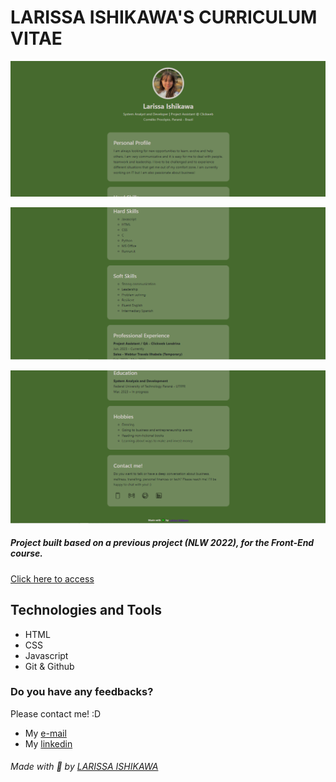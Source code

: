 # LARISSA ISHIKAWA'S CURRICULUM VITAE

![preview](IMG/preview.png)

![preview](IMG/preview3.png)

![preview](IMG/preview2.png)

##### Project built based on a previous project (NLW 2022), for the Front-End course.

[Click here to access](https://larissaiishikawa.github.io/myCV//)

## Technologies and Tools
- HTML
- CSS
- Javascript
- Git & Github

### Do you have any feedbacks?
Please contact me! :D
- My [e-mail](mailto:l.ishikawa@cunha)
- My [linkedin](https://www.linkedin.com/in/larissaishikawacunha/)


###### Made with 💚 by [LARISSA ISHIKAWA](https://github.com/larissaiishikawa)
